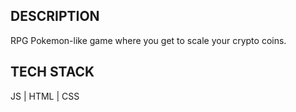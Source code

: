 ## DESCRIPTION
RPG Pokemon-like game where you get to scale your crypto coins.

## TECH STACK
JS | HTML | CSS
